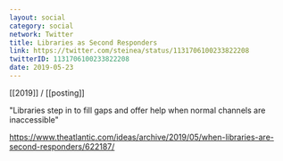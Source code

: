 ```yaml
---
layout: social
category: social
network: Twitter
title: Libraries as Second Responders
link: https://twitter.com/steinea/status/1131706100233822208
twitterID: 1131706100233822208
date: 2019-05-23
---
```


[[2019]] / [[posting]]

"Libraries step in to fill gaps and offer help when normal channels are inaccessible"

<https://www.theatlantic.com/ideas/archive/2019/05/when-libraries-are-second-responders/622187/>
